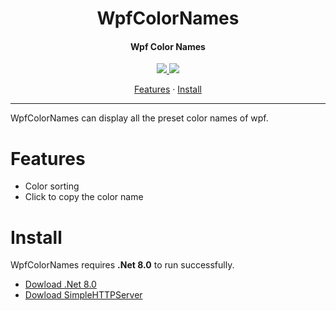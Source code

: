 <h1 align="center">WpfColorNames</h1>
<h4 align="center">Wpf Color Names</h4>

<p align="center">
  <a href="https://opensource.org/licenses/MIT">
    <img src="http://img.shields.io/badge/License-MIT%20License-1e90ff.svg"/>
  </a>
  <a href="https://dotnet.microsoft.com">
    <img src="http://img.shields.io/badge/.Net-8.0-1e90ff.svg"/>
  </a>
</p>

<p align="center">
  <a href="#features">Features</a> ·
  <a href="#install">Install</a>
</p>

---

WpfColorNames can display all the preset color names of wpf.

# Features

- Color sorting
- Click to copy the color name

# Install

WpfColorNames requires **.Net 8.0** to run successfully.

- [Dowload .Net 8.0](https://dotnet.microsoft.com/zh-cn/download/dotnet/latest/runtime)
- [Dowload SimpleHTTPServer](https://github.com/suoyukii/WpfColorNames/releases)